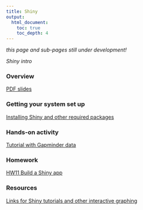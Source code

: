 ```yaml
---
title: Shiny
output:
  html_document:
    toc: true
    toc_depth: 4
---
```


*this page and sub-pages still under development!*

*Shiny intro*

### Overview

[PDF slides](shiny01_slides.pdf)

### Getting your system set up

[Installing Shiny and other required packages](shiny02_setup.html)

### Hands-on activity

[Tutorial with Gapminder data](shiny03_activity.html)

### Homework

[HW11 Build a Shiny app](hw11_build-shiny-app.html)

### Resources

[Links for Shiny tutorials and other interactive graphing](shiny04_links.html)